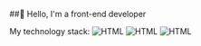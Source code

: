 ##👋 Hello, I'm a front-end developer

My technology stack:
![HTML](https://img.shields.io/badge/HTML-5.2-ff5722?style=for-the-badge&logo=html5&logoColor=ffffff)
![HTML](https://badgen.net/badge/HTML/5.2/ff5722?icon=html)
![HTML](https://img.shields.io/badge/HTML-5.2-orange?style=flat&logo=html5)


